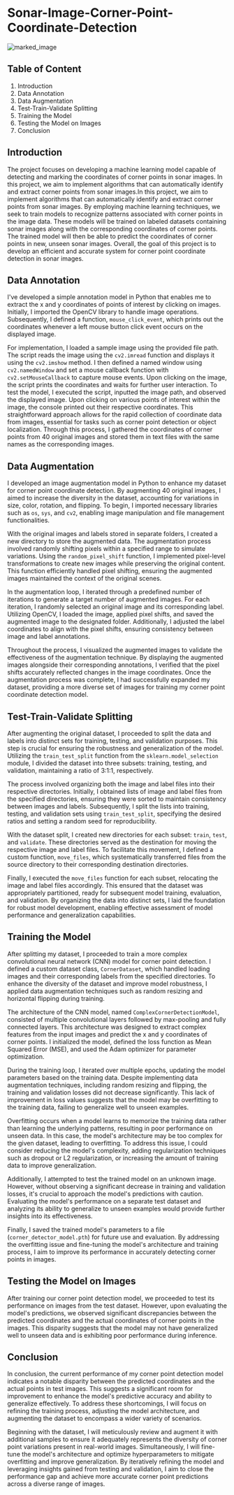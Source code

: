 # Sonar-Image-Corner-Point-Coordinate-Detection

![marked_image](https://github.com/meerap1/Sonar-Image-Corner-Point-Coordinate-Detection/assets/156745402/5fbd5508-bd56-4b7f-9d11-5fb48634e139)

## Table of Content
1. Introduction
2. Data Annotation
3. Data Augmentation
4. Test-Train-Validate Splitting
5. Training the Model
6. Testing the Model on Images
7. Conclusion
## Introduction
The project focuses on developing a machine learning model capable of detecting and marking the coordinates of corner points in sonar images. In this project, we aim to implement algorithms that can automatically identify and extract corner points from sonar images.In this project, we aim to implement algorithms that can automatically identify and extract corner points from sonar images. By employing machine learning techniques, we seek to train models to recognize patterns associated with corner points in the image data. These models will be trained on labeled datasets containing sonar images along with the corresponding coordinates of corner points. The trained model will then be able to predict the coordinates of corner points in new, unseen sonar images. Overall, the goal of this project is to develop an efficient and accurate system for corner point coordinate detection in sonar images.
## Data Annotation

I've developed a simple annotation model in Python that enables me to extract the x and y coordinates of points of interest by clicking on images. Initially, I imported the OpenCV library to handle image operations. Subsequently, I defined a function, `mouse_click_event`, which prints out the coordinates whenever a left mouse button click event occurs on the displayed image.

For implementation, I loaded a sample image using the provided file path. The script reads the image using the `cv2.imread` function and displays it using the `cv2.imshow` method. I then defined a named window using `cv2.namedWindow` and set a mouse callback function with `cv2.setMouseCallback` to capture mouse events. Upon clicking on the image, the script prints the coordinates and waits for further user interaction. 
To test the model, I executed the script, inputted the image path, and observed the displayed image. Upon clicking on various points of interest within the image, the console printed out their respective coordinates. This straightforward approach allows for the rapid collection of coordinate data from images, essential for tasks such as corner point detection or object localization. Through this process, I gathered the coordinates of corner points from 40 original images and stored them in text files with the same names as the corresponding images.
## Data Augmentation
I developed an image augmentation model in Python to enhance my dataset for corner point coordinate detection. By augmenting 40 original images, I aimed to increase the diversity in the dataset, accounting for variations in size, color, rotation, and flipping. To begin, I imported necessary libraries such as `os`, `sys`, and `cv2`, enabling image manipulation and file management functionalities. 

With the original images and labels stored in separate folders, I created a new directory to store the augmented data. The augmentation process involved randomly shifting pixels within a specified range to simulate variations. Using the `random_pixel_shift` function, I implemented pixel-level transformations to create new images while preserving the original content. This function efficiently handled pixel shifting, ensuring the augmented images maintained the context of the original scenes.

In the augmentation loop, I iterated through a predefined number of iterations to generate a target number of augmented images. For each iteration, I randomly selected an original image and its corresponding label. Utilizing OpenCV, I loaded the image, applied pixel shifts, and saved the augmented image to the designated folder. Additionally, I adjusted the label coordinates to align with the pixel shifts, ensuring consistency between image and label annotations.

Throughout the process, I visualized the augmented images to validate the effectiveness of the augmentation technique. By displaying the augmented images alongside their corresponding annotations, I verified that the pixel shifts accurately reflected changes in the image coordinates. Once the augmentation process was complete, I had successfully expanded my dataset, providing a more diverse set of images for training my corner point coordinate detection model.
##  Test-Train-Validate Splitting
After augmenting the original dataset, I proceeded to split the data and labels into distinct sets for training, testing, and validation purposes. This step is crucial for ensuring the robustness and generalization of the model. Utilizing the `train_test_split` function from the `sklearn.model_selection` module, I divided the dataset into three subsets: training, testing, and validation, maintaining a ratio of 3:1:1, respectively.

The process involved organizing both the image and label files into their respective directories. Initially, I obtained lists of image and label files from the specified directories, ensuring they were sorted to maintain consistency between images and labels. Subsequently, I split the lists into training, testing, and validation sets using `train_test_split`, specifying the desired ratios and setting a random seed for reproducibility.

With the dataset split, I created new directories for each subset: `train`, `test`, and `validate`. These directories served as the destination for moving the respective image and label files. To facilitate this movement, I defined a custom function, `move_files`, which systematically transferred files from the source directory to their corresponding destination directories.

Finally, I executed the `move_files` function for each subset, relocating the image and label files accordingly. This ensured that the dataset was appropriately partitioned, ready for subsequent model training, evaluation, and validation. By organizing the data into distinct sets, I laid the foundation for robust model development, enabling effective assessment of model performance and generalization capabilities.
## Training the Model
After splitting my dataset, I proceeded to train a more complex convolutional neural network (CNN) model for corner point detection. I defined a custom dataset class, `CornerDataset`, which handled loading images and their corresponding labels from the specified directories. To enhance the diversity of the dataset and improve model robustness, I applied data augmentation techniques such as random resizing and horizontal flipping during training.

The architecture of the CNN model, named `ComplexCornerDetectionModel`, consisted of multiple convolutional layers followed by max-pooling and fully connected layers. This architecture was designed to extract complex features from the input images and predict the x and y coordinates of corner points. I initialized the model, defined the loss function as Mean Squared Error (MSE), and used the Adam optimizer for parameter optimization.

During the training loop, I iterated over multiple epochs, updating the model parameters based on the training data. Despite implementing data augmentation techniques, including random resizing and flipping, the training and validation losses did not decrease significantly. This lack of improvement in loss values suggests that the model may be overfitting to the training data, failing to generalize well to unseen examples.

Overfitting occurs when a model learns to memorize the training data rather than learning the underlying patterns, resulting in poor performance on unseen data. In this case, the model's architecture may be too complex for the given dataset, leading to overfitting. To address this issue, I could consider reducing the model's complexity, adding regularization techniques such as dropout or L2 regularization, or increasing the amount of training data to improve generalization.

Additionally, I attempted to test the trained model on an unknown image. However, without observing a significant decrease in training and validation losses, it's crucial to approach the model's predictions with caution. Evaluating the model's performance on a separate test dataset and analyzing its ability to generalize to unseen examples would provide further insights into its effectiveness.

Finally, I saved the trained model's parameters to a file (`corner_detector_model.pth`) for future use and evaluation. By addressing the overfitting issue and fine-tuning the model's architecture and training process, I aim to improve its performance in accurately detecting corner points in images.
## Testing the Model on Images

After training our corner point detection model, we proceeded to test its performance on images from the test dataset. However, upon evaluating the model's predictions, we observed significant discrepancies between the predicted coordinates and the actual coordinates of corner points in the images. This disparity suggests that the model may not have generalized well to unseen data and is exhibiting poor performance during inference.
## Conclusion
In conclusion, the current performance of my corner point detection model indicates a notable disparity between the predicted coordinates and the actual points in test images. This suggests a significant room for improvement to enhance the model's predictive accuracy and ability to generalize effectively. To address these shortcomings, I will focus on refining the training process, adjusting the model architecture, and augmenting the dataset to encompass a wider variety of scenarios.

Beginning with the dataset, I will meticulously review and augment it with additional samples to ensure it adequately represents the diversity of corner point variations present in real-world images. Simultaneously, I will fine-tune the model's architecture and optimize hyperparameters to mitigate overfitting and improve generalization. By iteratively refining the model and leveraging insights gained from testing and validation, I aim to close the performance gap and achieve more accurate corner point predictions across a diverse range of images.
